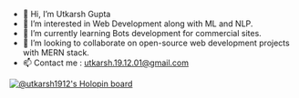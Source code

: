 - 👋 Hi, I’m Utkarsh Gupta
- 👀 I’m interested in Web Development along with ML and NLP.
- 🌱 I’m currently learning Bots development for commercial sites.
- 💞️ I’m looking to collaborate on open-source web development projects with MERN stack.
- 📫 Contact me : utkarsh.19.12.01@gmail.com

[![@utkarsh1912's Holopin board](https://holopin.me/utkarsh1912)](https://holopin.io/@utkarsh1912)
<!---
utkarsh-1912/utkarsh-1912 is a ✨ special ✨ repository because its `README.md` (this file) appears on your GitHub profile.
You can click the Preview link to take a look at your changes.
--->
<!-- ![LeetCode Stats](https://leetcard.jacoblin.cool/user7883p?theme=light&font=Anybody&ext=contest) -->

